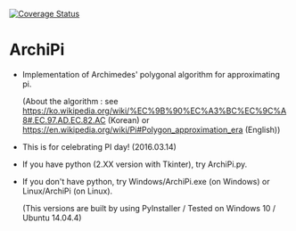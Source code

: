 [![Coverage Status](https://coveralls.io/repos/github/Avantgarde95/ArchiPi/badge.svg?branch=master)](https://coveralls.io/github/Avantgarde95/ArchiPi?branch=master)

# ArchiPi
- Implementation of Archimedes' polygonal algorithm for approximating pi.

  (About the algorithm : see https://ko.wikipedia.org/wiki/%EC%9B%90%EC%A3%BC%EC%9C%A8#.EC.97.AD.EC.82.AC (Korean) or https://en.wikipedia.org/wiki/Pi#Polygon_approximation_era (English))

- This is for celebrating PI day! (2016.03.14)

- If you have python (2.XX version with Tkinter), try ArchiPi.py.

- If you don't have python, try Windows/ArchiPi.exe (on Windows) or Linux/ArchiPi (on Linux).

  (This versions are built by using PyInstaller / Tested on Windows 10 / Ubuntu 14.04.4)
